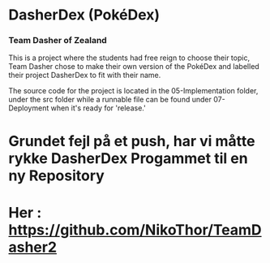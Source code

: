 # DasherDex (PokéDex)
### Team Dasher of Zealand

This is a project where the students had free reign to choose their topic, Team Dasher chose to make their own version of the PokéDex and labelled their project DasherDex to fit with their name.


The source code for the project is located in the 05-Implementation folder, under the src folder while a runnable file can be found under 07-Deployment when it's ready for 'release.'     


# Grundet fejl på et push, har vi måtte rykke DasherDex Progammet til en ny Repository 
# Her : https://github.com/NikoThor/TeamDasher2 

